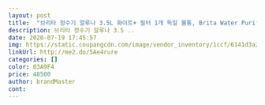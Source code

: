 ```yaml
---
layout: post 
title:  "브리타 정수기 알루나 3.5L 화이트+ 필터 1개 독일 물통, Brita Water Purifier 3.5L" 
description: 브리타 정수기 알루나 3.5 ..
date: 2020-07-19 17:45:57 
img: https://static.coupangcdn.com/image/vendor_inventory/1ccf/6141d3a2613fd64165990b604e81e6a8abad7bbdaf2041af354a824cd84d.jpg 
linkUrl: http://me2.do/5Ae4rure 
categories: [] 
color: 03A9F4 
price: 48500 
author: brandMaster 
cont:  
---
```

 